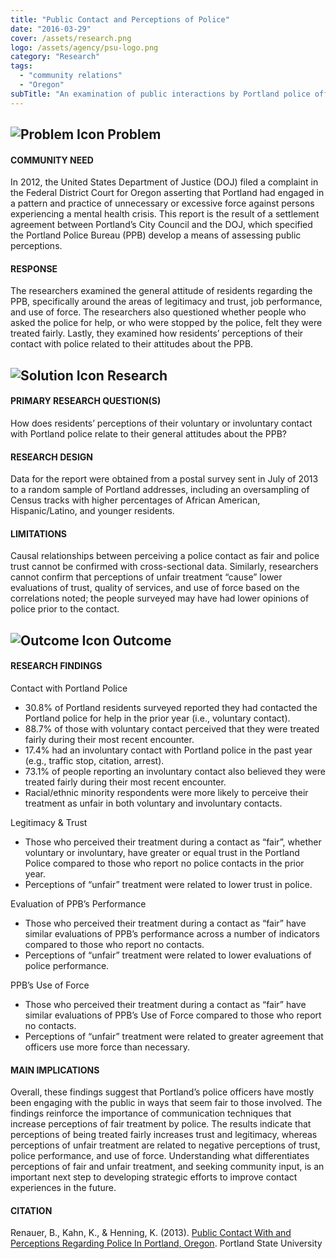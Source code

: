 ```yaml
---
title: "Public Contact and Perceptions of Police"
date: "2016-03-29"
cover: /assets/research.png
logo: /assets/agency/psu-logo.png
category: "Research"
tags:
  - "community relations"
  - "Oregon"
subTitle: "An examination of public interactions by Portland police officers reinforces the importance of communication techniques that increase perceptions of fair treatment by police."
---
```


## ![Problem Icon](https://github.com/google/material-design-icons/raw/master/alert/1x_web/ic_error_outline_black_48dp.png "Problem") Problem

#### COMMUNITY NEED

In 2012, the United States Department of Justice (DOJ) filed a complaint in the Federal District Court for Oregon asserting that Portland had engaged in a pattern and practice of unnecessary or excessive force against persons experiencing a mental health crisis. This report is the result of a settlement agreement between Portland’s City Council and the DOJ, which specified the Portland Police Bureau (PPB) develop a means of assessing public perceptions.

#### RESPONSE

The researchers examined the general attitude of residents regarding the PPB, specifically around the areas of legitimacy and trust, job performance, and use of force. The researchers also questioned whether people who asked the police for help, or who were stopped by the police, felt they were treated fairly. Lastly, they examined how residents’ perceptions of their contact with police related to their attitudes about the PPB.

## ![Solution Icon](https://github.com/google/material-design-icons/raw/master/action/1x_web/ic_lightbulb_outline_black_48dp.png "Solution") Research

#### PRIMARY RESEARCH QUESTION(S)

How does residents’ perceptions of their voluntary or involuntary contact with Portland police relate to their general attitudes about the PPB?

#### RESEARCH DESIGN

Data for the report were obtained from a postal survey sent in July of 2013 to a random sample of Portland addresses, including an oversampling of Census tracks with higher percentages of African American, Hispanic/Latino, and younger residents.

#### LIMITATIONS

Causal relationships between perceiving a police contact as fair and police trust cannot be confirmed with cross-sectional data. Similarly, researchers cannot confirm that perceptions of unfair treatment “cause” lower evaluations of trust, quality of services, and use of force based on the correlations noted; the people surveyed may have had lower opinions of police prior to the contact.

## ![Outcome Icon](https://github.com/google/material-design-icons/raw/master/action/1x_web/ic_view_list_black_48dp.png "Outcome") Outcome

#### RESEARCH FINDINGS

Contact with Portland Police

* 30.8% of Portland residents surveyed reported they had contacted the Portland police for help in the prior year (i.e., voluntary contact).
* 88.7% of those with voluntary contact perceived that they were treated fairly during their most recent encounter.
* 17.4% had an involuntary contact with Portland police in the past year (e.g., traffic stop, citation, arrest).
* 73.1% of people reporting an involuntary contact also believed they were treated fairly during their most recent encounter.
* Racial/ethnic minority respondents were more likely to perceive their treatment as unfair in both voluntary and involuntary contacts.

Legitimacy & Trust

* Those who perceived their treatment during a contact as “fair”, whether voluntary or involuntary, have greater or equal trust in the Portland Police compared to those who report no police contacts in the prior year.
* Perceptions of “unfair” treatment were related to lower trust in police.

Evaluation of PPB’s Performance

* Those who perceived their treatment during a contact as “fair” have similar evaluations of PPB’s performance across a number of indicators compared to those who report no contacts.
* Perceptions of “unfair” treatment were related to lower evaluations of police performance.

PPB’s Use of Force

* Those who perceived their treatment during a contact as “fair” have similar evaluations of PPB’s Use of Force compared to those who report no contacts.
* Perceptions of “unfair” treatment were related to greater agreement that officers use more force than necessary.

#### MAIN IMPLICATIONS

Overall, these findings suggest that Portland’s police officers have mostly been engaging with the public in ways that seem fair to those involved. The findings reinforce the importance of communication techniques that increase perceptions of fair treatment by police. The results indicate that perceptions of being treated fairly increases trust and legitimacy, whereas perceptions of unfair treatment are related to negative perceptions of trust, police performance, and use of force. Understanding what differentiates perceptions of fair and unfair treatment, and seeking community input, is an important next step to developing strategic efforts to improve contact experiences in the future.

#### CITATION

Renauer, B., Kahn, K., & Henning, K. (2013). [Public Contact With and Perceptions Regarding Police In Portland, Oregon](https://www.pdx.edu/cjpri/sites/www.pdx.edu.cjpri/files/PSU_PPB%20Contact%20Survey%20Results_2013_full%20report.pdf). Portland State University
